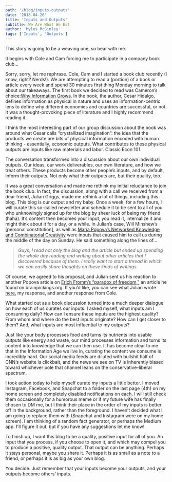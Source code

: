 ```yaml
---
path: '/blog/inputs-outputs'
date: '2018-04-26'
title: 'Inputs and Outputs'
subtitle: We Are What We Eat
author: 'Myles McGinley'
tags: ['Inputs', 'Outputs']
---
```


This story is going to be a weaving one, so bear with me.

It begins with Cole and Cam forcing me to participate in a company book club…

Sorry, sorry, let me rephrase. Cole, Cam and I started a book club recently (I know, right? Nerds!). We are attempting to read a (portion) of a book or article every week and spend 30 minutes first thing Monday morning to talk about our takeaways. The first book we decided to read was Cameron’s choice:[Why Information Grows](https://www.amazon.com/dp/B00TT1VLAO/ref=dp-kindle-redirect?_encoding=UTF8&btkr=1). In the book, the author, Cesar Hidalgo, defines information as physical in nature and uses an information-centric lens to define why different economies and countries are successful, or not. It was a thought-provoking piece of literature and I highly recommend reading it.

I think the most interesting part of our group discussion about the book was around what Cesar calls “crystallized imagination”: the idea that the products we create are bits of physical information encoded with human thinking - essentially, economic outputs. What contributes to these physical outputs are inputs like raw materials and labor. Classic Econ 101.

The conversation transformed into a discussion about our own individual outputs. Our ideas, our work deliverables, our own literature, and how we treat others. These products become other people’s inputs, and by default, inform their outputs. Not only what their outputs are, but their quality, too. 

It was a great conversation and made me rethink my initial reluctance to join the book club. In fact, the discussion, along with a call we received from a dear friend, Julian Griggs, made me rethink a lot of things, including this blog. This blog is our output and my baby. Once a week, for a few hours, I will curate this so-called newsletter and schedule it to be sent to all of you who unknowingly signed up for the blog by sheer luck of being my friend (haha). It’s content then becomes your input, you read it, internalize it and might think about it for a day, or a while. In Julian’s case, Will Minshew’s [personal constitution], as well as [Maria Popova’s Networked Knowledge and Combinatorial Creativity](https://www.brainpickings.org/index.php/2011/08/01/networked-knowledge-combinatorial-creativity/) were inputs that caused him to call us during the middle of the day on Sunday. He said something along the lines of...

>  *Guys, I read not only the blog and the article but ended up spending the whole day reading and writing about other articles that I discovered because of them. I really want to start a thread in which we can easily share thoughts on these kinds of writings.*

Of course, we agreed to his proposal, and Julian sent us his reaction to another Popova article on [Erich Fromm’s “paradox of freedom,”](https://www.brainpickings.org/2018/04/17/erich-fromm-escape-from-freedom/) an article he found on brainpickings.org. If you’d like, you can see what Julian wrote [here](https://hex-ventures.github.io/hex-ventures/blog/paradox-of-freedom/), my response, and another response from Cole.

What started out as a book discussion turned into a much deeper dialogue on how each of us curates our inputs. I asked myself, what inputs am I consuming daily? How can I ensure these inputs are the highest quality? From whom and where do the best inputs originate? How can I get closer to them? And, what inputs are most influential to my outputs?

Just like your body processes food and turns its nutrients into usable outputs like energy and waste, our mind processes information and turns its content into knowledge that we can then use. It has become clear to me that in the Information Age we live in, curating the content we consume is incredibly hard. Our social media feeds are diluted with bullshit half of CNN’s website is clickbait, and the news we see on TV is inherently biased toward whichever pole that channel leans on the conservative-liberal spectrum. 

I took action today to help myself curate my inputs a little better. I moved Instagram, Facebook, and Snapchat to a folder on the last page (4th) on my home screen and completely disabled notifications on each. I will still check them occasionally for a humorous meme or if my future wife has finally chosen to DM me, but I think their place in the order of my inputs is better off in the background, rather than the foreground. I haven’t decided what I am going to replace them with (Snapchat and Instagram were on my home screen). I am thinking of a random fact generator, or perhaps the Medium app. I'll figure it out, but if you have any suggestions let me know!   

To finish up, I want this blog to be a quality, positive input for all of you. An input that you process, if you choose to open it, and which may compel you to produce a positive, quality output. That output can be anything. Perhaps it stays personal, maybe you share it. Perhaps it is as small as a note to a friend, or perhaps it is as big as your own blog.

You decide. Just remember that your inputs become your outputs, and your outputs become others’ inputs. 
